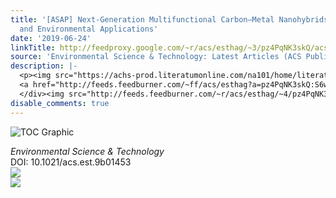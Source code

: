 ```yaml
---
title: '[ASAP] Next-Generation Multifunctional Carbon–Metal Nanohybrids for Energy
  and Environmental Applications'
date: '2019-06-24'
linkTitle: http://feedproxy.google.com/~r/acs/esthag/~3/pz4PqNK3skQ/acs.est.9b01453
source: 'Environmental Science & Technology: Latest Articles (ACS Publications)'
description: |-
  <p><img src="https://achs-prod.literatumonline.com/na101/home/literatum/publisher/achs/journals/content/esthag/0/esthag.ahead-of-print/acs.est.9b01453/20190624/images/medium/es-2019-014534_0008.gif" alt="TOC Graphic"/></p><div><cite>Environmental Science & Technology</cite></div><div>DOI: 10.1021/acs.est.9b01453</div><div class="feedflare">
  <a href="http://feeds.feedburner.com/~ff/acs/esthag?a=pz4PqNK3skQ:S6wu7gzz_9w:yIl2AUoC8zA"><img src="http://feeds.feedburner.com/~ff/acs/esthag?d=yIl2AUoC8zA" border="0"></img></a>
  </div><img src="http://feeds.feedburner.com/~r/acs/esthag/~4/pz4PqNK3skQ" ...
disable_comments: true
---
```

<p><img src="https://achs-prod.literatumonline.com/na101/home/literatum/publisher/achs/journals/content/esthag/0/esthag.ahead-of-print/acs.est.9b01453/20190624/images/medium/es-2019-014534_0008.gif" alt="TOC Graphic"/></p><div><cite>Environmental Science & Technology</cite></div><div>DOI: 10.1021/acs.est.9b01453</div><div class="feedflare">
<a href="http://feeds.feedburner.com/~ff/acs/esthag?a=pz4PqNK3skQ:S6wu7gzz_9w:yIl2AUoC8zA"><img src="http://feeds.feedburner.com/~ff/acs/esthag?d=yIl2AUoC8zA" border="0"></img></a>
</div><img src="http://feeds.feedburner.com/~r/acs/esthag/~4/pz4PqNK3skQ" ...